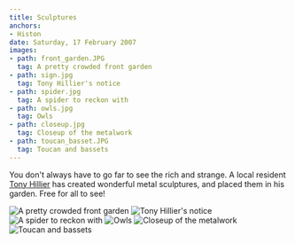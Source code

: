 ```yaml
---
title: Sculptures
anchors:
- Histon
date: Saturday, 17 February 2007
images:
- path: front_garden.JPG
  tag: A pretty crowded front garden
- path: sign.jpg
  tag: Tony Hillier's notice
- path: spider.jpg
  tag: A spider to reckon with
- path: owls.jpg
  tag: Owls
- path: closeup.jpg
  tag: Closeup of the metalwork
- path: toucan_basset.JPG
  tag: Toucan and bassets
---
```

You don't always have to go far to see the rich and strange. A local resident
[Tony Hillier](http://www.hilliersculpture.co.uk/)
has created wonderful metal sculptures, and placed them in his garden. Free for all to see!

![A pretty crowded front garden](front_garden.JPG)
![Tony Hillier's notice](sign.jpg)
![A spider to reckon with](spider.jpg)
![Owls](owls.jpg)
![Closeup of the metalwork](closeup.jpg)
![Toucan and bassets](toucan_basset.JPG)
